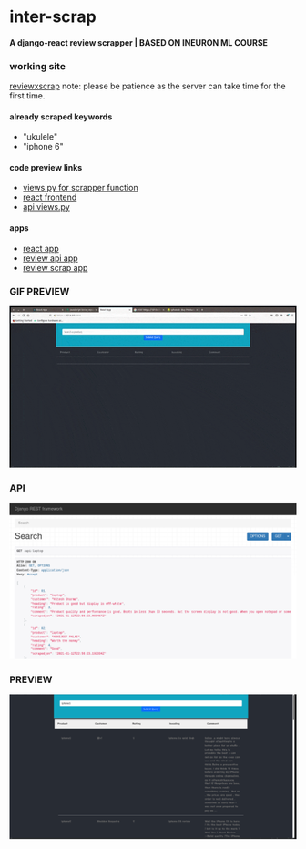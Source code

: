 # inter-scrap
#### A django-react review scrapper | BASED ON INEURON ML COURSE

### working site
[reviewxscrap](https://reviewxscrap.herokuapp.com/)
note: please be patience as the server can take time for the first time.
#### already scraped keywords 
- "ukulele" 
- "iphone 6"

#### code preview links
- [views.py for scrapper function](https://github.com/rain-kun/ineuronstudy/blob/main/projects/inter_scrap/scrapbox/views.py)
- [react frontend](https://github.com/rain-kun/ineuronstudy/blob/main/projects/inter_scrap/inter_scrap_ra/src/App.js)
- [api views.py](https://github.com/rain-kun/ineuronstudy/blob/main/projects/inter_scrap/scrapapi/views.py)

#### apps
- [react app](https://github.com/rain-kun/ineuronstudy/tree/main/projects/inter_scrap/inter_scrap_ra)
- [review api app](https://github.com/rain-kun/ineuronstudy/tree/main/projects/inter_scrap/scrapapi)
- [review scrap app](https://github.com/rain-kun/ineuronstudy/tree/main/projects/inter_scrap/scrapbox)

### GIF PREVIEW
![](procdemo2.gif)
### API
![](projectdemo.png)
### PREVIEW
![](projectdemo1.png)


